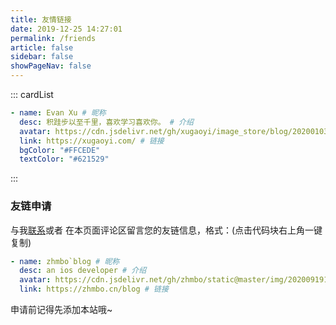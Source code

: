 ```yaml
---
title: 友情链接
date: 2019-12-25 14:27:01
permalink: /friends
article: false
sidebar: false
showPageNav: false
---
```


<!--
普通卡片列表容器，可用于友情链接、项目推荐、古诗词展示等。
cardList 后面可跟随一个数字表示每行最多显示多少个，选值范围1~4，默认3。在小屏时会根据屏幕宽度减少每行显示数量。
-->

::: cardList

```yaml
- name: Evan Xu # 昵称
  desc: 积跬步以至千里，喜欢学习喜欢你。 # 介绍
  avatar: https://cdn.jsdelivr.net/gh/xugaoyi/image_store/blog/20200103123203.jpg # 头像
  link: https://xugaoyi.com/ # 链接
  bgColor: "#FFCEDE"
  textColor: "#621529"
```

:::

### 友链申请

与我[联系](/about/#联系)或者 在本页面评论区留言您的友链信息，格式：(点击代码块右上角一键复制)

``` yaml
- name: zhmbo`blog # 昵称
  desc: an ios developer # 介绍
  avatar: https://cdn.jsdelivr.net/gh/zhmbo/static@master/img/20200919111632.png # 头像
  link: https://zhmbo.cn/blog # 链接
```

申请前记得先添加本站哦~
